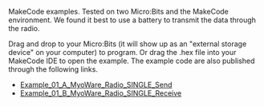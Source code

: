 MakeCode examples. Tested on two Micro:Bits and the MakeCode environment. We found it best to use a battery to transmit the data through the radio.


Drag and drop to your Micro:Bits (it will show up as an "external storage device" on your computer) to program. Or drag the .hex file into your MakeCode IDE to open the example. The example code are also published through the following links. 

* [Example_01_A_MyoWare_Radio_SINGLE_Send](https://makecode.microbit.org/_466bgkT7WAAi)
* [Example_01_B_MyoWare_Radio_SINGLE_Receive](https://makecode.microbit.org/_gMHhyk23oKu4)
